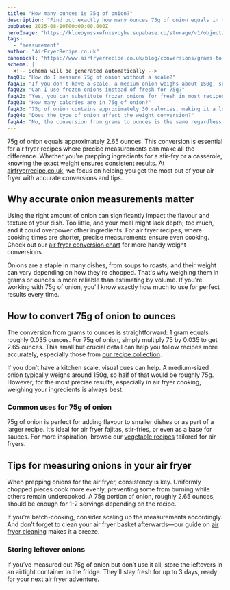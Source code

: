 ```yaml
---
title: "How many ounces is 75g of onion?"
description: "Find out exactly how many ounces 75g of onion equals in the UK. Perfect for air fryer recipes and precise cooking measurements."
pubDate: 2025-08-10T00:00:00.000Z
heroImage: "https://klueoymssxwfnxsvcyhv.supabase.co/storage/v1/object/public/Shmucket/how-many-ounces-is-75g-of-onion.webp"
tags:
  - "measurement"
author: "AirFryerRecipe.co.uk"
canonical: "https://www.airfryerrecipe.co.uk/blog/conversions/grams-to-ounces/how-many-ounces-is-75g-of-onion"
schema: |
  <!-- Schema will be generated automatically -->
faqQ1: "How do I measure 75g of onion without a scale?"
faqA1: "If you don’t have a scale, a medium onion weighs about 150g, so half of it will be roughly 75g. Alternatively, finely chopped onion fills about ¾ of a standard measuring cup for 75g. For best results, especially in air fryer recipes, investing in a kitchen scale is recommended."
faqQ2: "Can I use frozen onions instead of fresh for 75g?"
faqA2: "Yes, you can substitute frozen onions for fresh in most recipes. 75g of frozen onion is equivalent to 75g of fresh, but be aware that frozen onions may release more moisture during cooking. Adjust cooking times slightly if using them in your air fryer."
faqQ3: "How many calories are in 75g of onion?"
faqA3: "75g of onion contains approximately 30 calories, making it a low-calorie way to add flavour to your air fryer dishes. Onions are also rich in vitamins and antioxidants, adding nutritional value to your meals."
faqQ4: "Does the type of onion affect the weight conversion?"
faqA4: "No, the conversion from grams to ounces is the same regardless of onion type—whether it’s red, white, or brown. However, sweeter onions like shallots may have slightly different densities, so weighing is always the most accurate method."
---
```

<p>75g of onion equals approximately 2.65 ounces. This conversion is essential for air fryer recipes where precise measurements can make all the difference. Whether you're prepping ingredients for a stir-fry or a casserole, knowing the exact weight ensures consistent results. At <a href=https://www.airfryerrecipe.co.uk>airfryerrecipe.co.uk</a>, we focus on helping you get the most out of your air fryer with accurate conversions and tips.</p>

<h2>Why accurate onion measurements matter</h2>
<p>Using the right amount of onion can significantly impact the flavour and texture of your dish. Too little, and your meal might lack depth; too much, and it could overpower other ingredients. For air fryer recipes, where cooking times are shorter, precise measurements ensure even cooking. Check out our <a href=https://www.airfryerrecipe.co.uk/air-fryer-conversion-chart>air fryer conversion chart</a> for more handy weight conversions.</p>
<p>Onions are a staple in many dishes, from soups to roasts, and their weight can vary depending on how they're chopped. That's why weighing them in grams or ounces is more reliable than estimating by volume. If you're working with 75g of onion, you'll know exactly how much to use for perfect results every time.</p>

<h2>How to convert 75g of onion to ounces</h2>
<p>The conversion from grams to ounces is straightforward: 1 gram equals roughly 0.035 ounces. For 75g of onion, simply multiply 75 by 0.035 to get 2.65 ounces. This small but crucial detail can help you follow recipes more accurately, especially those from <a href=https://www.airfryerrecipe.co.uk/recipes>our recipe collection</a>.</p>
<p>If you don’t have a kitchen scale, visual cues can help. A medium-sized onion typically weighs around 150g, so half of that would be roughly 75g. However, for the most precise results, especially in air fryer cooking, weighing your ingredients is always best.</p>

<h3>Common uses for 75g of onion</h3>
<p>75g of onion is perfect for adding flavour to smaller dishes or as part of a larger recipe. It’s ideal for air fryer fajitas, stir-fries, or even as a base for sauces. For more inspiration, browse our <a href=https://www.airfryerrecipe.co.uk/recipe-category/vegetables>vegetable recipes</a> tailored for air fryers.</p>

<h2>Tips for measuring onions in your air fryer</h2>
<p>When prepping onions for the air fryer, consistency is key. Uniformly chopped pieces cook more evenly, preventing some from burning while others remain undercooked. A 75g portion of onion, roughly 2.65 ounces, should be enough for 1-2 servings depending on the recipe.</p>
<p>If you’re batch-cooking, consider scaling up the measurements accordingly. And don’t forget to clean your air fryer basket afterwards—our guide on <a href=https://www.airfryerrecipe.co.uk/air-fryer-cleaner>air fryer cleaning</a> makes it a breeze.</p>

<h3>Storing leftover onions</h3>
<p>If you’ve measured out 75g of onion but don’t use it all, store the leftovers in an airtight container in the fridge. They’ll stay fresh for up to 3 days, ready for your next air fryer adventure.</p>
